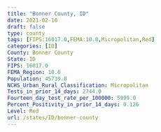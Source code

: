 ```yaml
---
title: "Bonner County, ID"
date: 2021-02-16
draft: false
type: county
tags: [FIPS:16017.0,FEMA:10.0,Micropolitan,Red]
categories: [ID]
County: Bonner County
State: ID
FIPS: 16017.0
FEMA_Region: 10.0
Population: 45739.0
NCHS_Urban_Rural_Classification: Micropolitan
Tests_in_prior_14_days: 2744.0
Fourteen_day_test_rate_per_100000: 5999.0
Percent_Positivity_in_prior_14_days: 0.126
Level: Red
url: /states/ID/bonner-county
---
```



